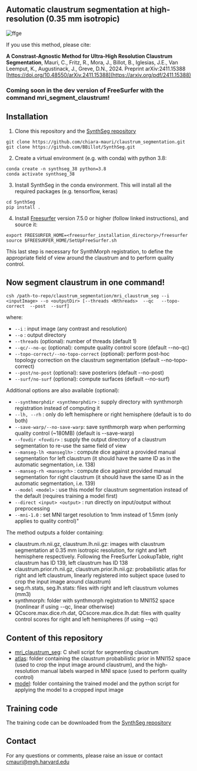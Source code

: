 ## Automatic claustrum segmentation at high-resolution (0.35 mm isotropic)

![ffge](readme_image.png)

If you use this method, please cite:

**A Constrast-Agnostic Method for Ultra-High Resolution Claustrum Segmentation**, Mauri, C., Fritz, R., Mora, J., Billot, B., Iglesias, J.E., Van Leemput, K., Augustinack, J., Greve, D.N., 2024. Preprint 	arXiv:2411.15388 [https://doi.org/10.48550/arXiv.2411.15388](https://arxiv.org/pdf/2411.15388)

### Coming soon in the dev version of FreeSurfer with the command mri_segment_claustrum! 


## Installation

1. Clone this repository and the [SynthSeg repository](https://github.com/BBillot/SynthSeg.git)

```
git clone https://github.com/chiara-mauri/claustrum_segmentation.git
git clone https://github.com/BBillot/SynthSeg.git
```

2. Create a virtual environment (e.g. with conda) with python 3.8:

```
conda create -n synthseg_38 python=3.8 
conda activate synthseg_38
```

3. Install SynthSeg in the conda environment. This will install all the required packages (e.g. tensorflow, keras)

```
cd SynthSeg 
pip install . 
```

4. Install [Freesurfer](https://surfer.nmr.mgh.harvard.edu/fswiki/DownloadAndInstall) version 7.5.0 or higher (follow linked instructions), and source it:

```
export FREESURFER_HOME=<freesurfer_installation_directory>/freesurfer
source $FREESURFER_HOME/SetUpFreeSurfer.sh
```
This last step is necessary for SynthMorph registration, to define the appropriate field of view around the claustrum and to perform quality control.

## Now segment claustrum in one command!

```
csh /path-to-repo/claustrum_segmentation/mri_claustrum_seg --i <inputImage> --o <outputDir> [--threads <Nthreads>  --qc   --topo-correct  --post  --surf]
```

where:

- ```--i``` : input image (any contrast and resolution)
- ```--o``` : output directory
- ```--threads``` (optional): number of threads (default 1)
- ```--qc/--no-qc``` (optional): compute quality control score (default --no-qc)
- ```--topo-correct/--no-topo-correct``` (optional): perform post-hoc topology correction on the claustrum segmentation (default --no-topo-correct)
- ```--post/no-post``` (optional): save posteriors (default --no-post)
- ```--surf/no-surf``` (optional): compute surfaces (default --no-surf)

Additional options are also available (optional):  

  - ```--synthmorphdir <synthmorphdir>``` : supply directory with synthmorph registration instead of computing it
  - ```--lh, --rh``` : only do left hemisphere or right hemisphere (default is to do both)
  - ```--save-warp/--no-save-warp```: save synthmorph warp when performing quality control (~180MB) (default is --save-warp)
  - ```--fovdir <fovdir>``` : supply the output directory of a claustrum segmentation to re-use the same field of view
  - ```--manseg-lh <manseglh>``` : compute dice against a provided manual segmentation <manseglh> for left claustrum (it should have the same ID as in the automatic segmentation, i.e. 138)
   - ```--manseg-rh <mansegrh>``` : compute dice against provided manual segmentation <mansegrh> for right claustrum (it should have the same ID as in the automatic segmentation, i.e. 139)
 - ```--model <model>``` : use this model for claustrum segmentation instead of the default (requires training a model first)
 - ```--direct <input> <output>``` : run directly on input/output without preprocessing
 - ```--mni-1.0``` : set MNI target resolution to 1mm instead of 1.5mm (only applies to quality control)"

The method outputs a folder containing:
- claustrum.rh.nii.gz, claustrum.lh.nii.gz: images with claustrum segmentation at 0.35 mm isotropic resolution, for right and left hemisphere respectively. Following the FreeSurfer LookupTable, right claustrum has ID 139, left claustrum has ID 138
- claustrum.prior.rh.nii.gz, claustrum.prior.lh.nii.gz: probabilistic atlas for right and left claustrum, linearly registered into subject space (used to crop the input image around claustrum)
- seg.rh.stats, seg.lh.stats: files with right and left claustrum volumes (mm3)
- synthmorph: folder with synthmorph registration to MNI152 space (nonlinear if using --qc, linear otherwise)
- QCscore.max.dice.rh.dat, QCscore.max.dice.lh.dat: files with quality control scores for right and left hemispheres (if using --qc)



## Content of this repository

- [mri_claustrum_seg](./mri_claustrum_seg): C shell script for segmenting claustrum
- [atlas](./atlas/): folder containing the claustrum probabilistic prior in MNI152 space (used to crop the input image around claustrum), and the high-resolution manual labels warped in MNI space (used to perform quality control)
- [model](./model/): folder containing the trained model and the python script for applying the model to a cropped input image


## Training code

The training code can be downloaded from the [SynthSeg repository](https://github.com/BBillot/SynthSeg.git)

## Contact
For any questions or comments, please raise an issue or contact cmauri@mgh.harvard.edu
 
